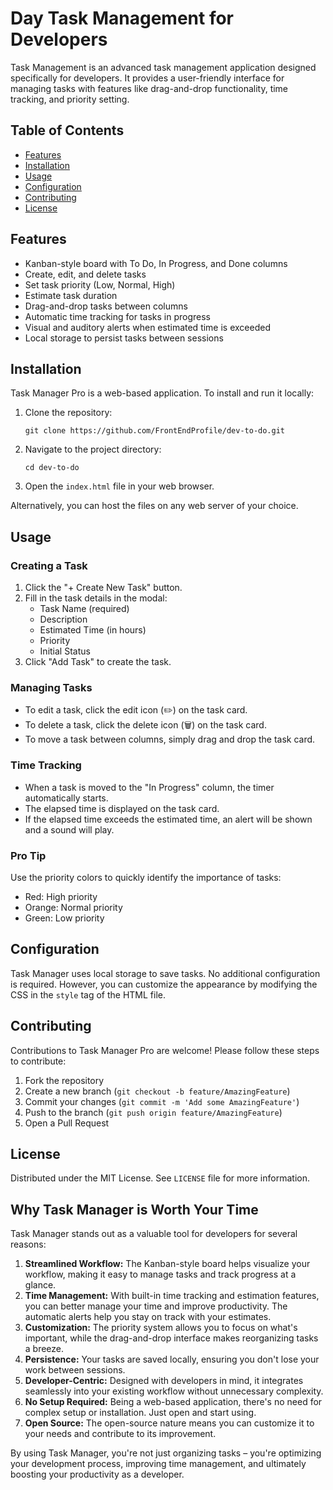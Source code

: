 
Day Task Management for Developers
=================

Task Management is an advanced task management application designed specifically for developers. It provides a user-friendly interface for managing tasks with features like drag-and-drop functionality, time tracking, and priority setting.

Table of Contents
-----------------

*   [Features](#features)
*   [Installation](#installation)
*   [Usage](#usage)
*   [Configuration](#configuration)
*   [Contributing](#contributing)
*   [License](#license)

Features
--------

*   Kanban-style board with To Do, In Progress, and Done columns
*   Create, edit, and delete tasks
*   Set task priority (Low, Normal, High)
*   Estimate task duration
*   Drag-and-drop tasks between columns
*   Automatic time tracking for tasks in progress
*   Visual and auditory alerts when estimated time is exceeded
*   Local storage to persist tasks between sessions

Installation
------------

Task Manager Pro is a web-based application. To install and run it locally:

1.  Clone the repository:
    
        git clone https://github.com/FrontEndProfile/dev-to-do.git
    
2.  Navigate to the project directory:
    
        cd dev-to-do
    
3.  Open the `index.html` file in your web browser.

Alternatively, you can host the files on any web server of your choice.

Usage
-----

### Creating a Task

1.  Click the "+ Create New Task" button.
2.  Fill in the task details in the modal:
    *   Task Name (required)
    *   Description
    *   Estimated Time (in hours)
    *   Priority
    *   Initial Status
3.  Click "Add Task" to create the task.

### Managing Tasks

*   To edit a task, click the edit icon (✏️) on the task card.
*   To delete a task, click the delete icon (🗑️) on the task card.
*   To move a task between columns, simply drag and drop the task card.

### Time Tracking

*   When a task is moved to the "In Progress" column, the timer automatically starts.
*   The elapsed time is displayed on the task card.
*   If the elapsed time exceeds the estimated time, an alert will be shown and a sound will play.

### Pro Tip

Use the priority colors to quickly identify the importance of tasks:

*   Red: High priority
*   Orange: Normal priority
*   Green: Low priority

Configuration
-------------

Task Manager uses local storage to save tasks. No additional configuration is required. However, you can customize the appearance by modifying the CSS in the `style` tag of the HTML file.

Contributing
------------

Contributions to Task Manager Pro are welcome! Please follow these steps to contribute:

1.  Fork the repository
2.  Create a new branch (`git checkout -b feature/AmazingFeature`)
3.  Commit your changes (`git commit -m 'Add some AmazingFeature'`)
4.  Push to the branch (`git push origin feature/AmazingFeature`)
5.  Open a Pull Request

License
-------

Distributed under the MIT License. See `LICENSE` file for more information.

Why Task Manager is Worth Your Time
----------------------------------------

Task Manager stands out as a valuable tool for developers for several reasons:

1.  **Streamlined Workflow:** The Kanban-style board helps visualize your workflow, making it easy to manage tasks and track progress at a glance.
2.  **Time Management:** With built-in time tracking and estimation features, you can better manage your time and improve productivity. The automatic alerts help you stay on track with your estimates.
3.  **Customization:** The priority system allows you to focus on what's important, while the drag-and-drop interface makes reorganizing tasks a breeze.
4.  **Persistence:** Your tasks are saved locally, ensuring you don't lose your work between sessions.
5.  **Developer-Centric:** Designed with developers in mind, it integrates seamlessly into your existing workflow without unnecessary complexity.
6.  **No Setup Required:** Being a web-based application, there's no need for complex setup or installation. Just open and start using.
7.  **Open Source:** The open-source nature means you can customize it to your needs and contribute to its improvement.

By using Task Manager, you're not just organizing tasks – you're optimizing your development process, improving time management, and ultimately boosting your productivity as a developer.
